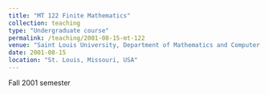 ```yaml
---
title: "MT 122 Finite Mathematics"
collection: teaching
type: "Undergraduate course"
permalink: /teaching/2001-08-15-mt-122
venue: "Saint Louis University, Department of Mathematics and Computer Science"
date: 2001-08-15
location: "St. Louis, Missouri, USA"
---
```


Fall 2001 semester
